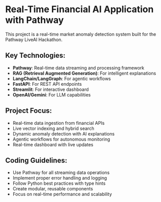 <!-- Use this file to provide workspace-specific custom instructions to Copilot. For more details, visit https://code.visualstudio.com/docs/copilot/copilot-customization#_use-a-githubcopilotinstructionsmd-file -->

# Real-Time Financial AI Application with Pathway

This project is a real-time market anomaly detection system built for the Pathway LiveAI Hackathon.

## Key Technologies:

- **Pathway**: Real-time data streaming and processing framework
- **RAG (Retrieval Augmented Generation)**: For intelligent explanations
- **LangChain/LangGraph**: For agentic workflows
- **FastAPI**: For REST API endpoints
- **Streamlit**: For interactive dashboard
- **OpenAI/Gemini**: For LLM capabilities

## Project Focus:

- Real-time data ingestion from financial APIs
- Live vector indexing and hybrid search
- Dynamic anomaly detection with AI explanations
- Agentic workflows for autonomous monitoring
- Real-time dashboard with live updates

## Coding Guidelines:

- Use Pathway for all streaming data operations
- Implement proper error handling and logging
- Follow Python best practices with type hints
- Create modular, reusable components
- Focus on real-time performance and scalability
